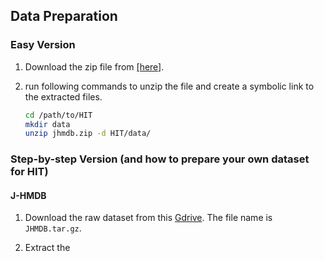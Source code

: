 ## Data Preparation

### Easy Version

1. Download the zip file from [[here]](https://drive.google.com/file/d/1rwj3qo4r25e1_a3zB8kKwjKh1kFQCmU8/view?usp=sharing). 

2. run following commands to unzip the file and create a 
symbolic link to the extracted files.

    ```bash
    cd /path/to/HIT
    mkdir data
    unzip jhmdb.zip -d HIT/data/
    ```

### Step-by-step Version (and how to prepare your own dataset for HIT)

#### J-HMDB
1. Download the raw dataset from this [Gdrive](https://drive.google.com/drive/folders/1BvGywlAGrACEqRyfYbz3wzlVV3cDFkct). The file name is `JHMDB.tar.gz`.

2. Extract the 